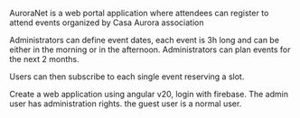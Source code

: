 AuroraNet is a web portal application where attendees can register to attend events organized by Casa Aurora association

Administrators can define event dates, each event is 3h long and can be either in the morning or in the afternoon.
Administrators can plan events for the next 2 months.

Users can then subscribe to each single event reserving a slot.

Create a web application using angular v20, login with firebase.
The admin user has administration rights.
the guest user is a normal user.

